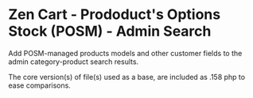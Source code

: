 # Zen Cart - Prododuct's Options Stock (POSM) - Admin Search
Add POSM-managed products models and other customer fields to the admin category-product search results.

The core version(s) of file(s) used as a base, are included as .158 php to ease comparisons.
